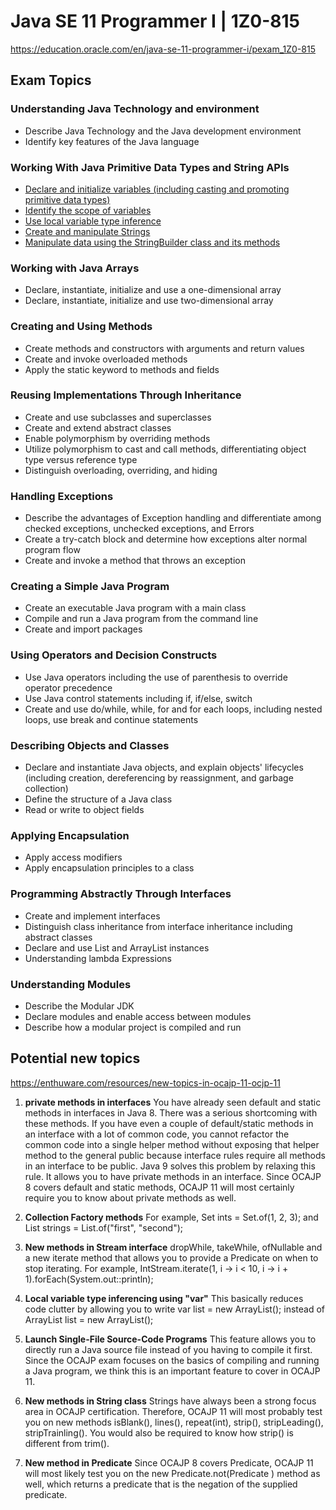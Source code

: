 # Java SE 11 Programmer I | 1Z0-815
<https://education.oracle.com/en/java-se-11-programmer-i/pexam_1Z0-815>

## Exam Topics

### Understanding Java Technology  and environment
* Describe Java Technology and the Java development environment
* Identify key features of the Java language

### Working With Java Primitive Data Types and String APIs
* [Declare and initialize variables (including casting and promoting primitive data types)](variables.md)
* [Identify the scope of variables](variable-scope.md)
* [Use local variable type inference](local-var-type-inference.md)
* [Create and manipulate Strings](string.md)
* [Manipulate data using the StringBuilder class and its methods](StringBuilder.md)

### Working with Java Arrays
* Declare, instantiate, initialize and use a one-dimensional array
* Declare, instantiate, initialize and use two-dimensional array

### Creating and Using Methods
* Create methods and constructors with arguments and return values
* Create and invoke overloaded methods
* Apply the static keyword to methods and fields

### Reusing Implementations Through Inheritance
* Create and use subclasses and superclasses
* Create and extend abstract classes
* Enable polymorphism by overriding methods
* Utilize polymorphism to cast and call methods, differentiating object type versus reference type
* Distinguish overloading, overriding, and hiding

### Handling Exceptions
* Describe the advantages of Exception handling and differentiate among checked exceptions, unchecked exceptions, and Errors
* Create a try-catch block and determine how exceptions alter normal program flow
* Create and invoke a method that throws an exception

### Creating a Simple Java Program
* Create an executable Java program with a main class
* Compile and run a Java program from the command line
* Create and import packages

### Using Operators and Decision Constructs 
* Use Java operators including the use of parenthesis to override operator precedence
* Use Java control statements including if, if/else, switch
* Create and use do/while, while, for and for each loops, including nested loops, use break and continue statements

### Describing Objects and Classes
* Declare and instantiate Java objects, and explain objects' lifecycles (including creation, dereferencing by reassignment, and garbage collection) 
* Define the structure of a Java class
* Read or write to object fields

### Applying Encapsulation
* Apply access modifiers
* Apply encapsulation principles to a class

### Programming Abstractly Through Interfaces
* Create and implement interfaces
* Distinguish class inheritance from interface inheritance including abstract classes
* Declare and use List and ArrayList instances
* Understanding lambda Expressions

### Understanding Modules
* Describe the Modular JDK
* Declare modules and enable access between modules
* Describe how a modular project is compiled and run



## Potential new topics 
<https://enthuware.com/resources/new-topics-in-ocajp-11-ocjp-11>

1. __private methods in interfaces__
You have already seen default and static methods in interfaces in Java 8. There was a serious shortcoming with these methods. If you have even a couple of default/static methods in an interface with a lot of common code, you cannot refactor the common code into a single helper method without exposing that helper method to the general public because interface rules require all methods in an interface to be public. Java 9 solves this problem by relaxing this rule. It allows you to have private methods in an interface. Since OCAJP 8 covers default and static methods, OCAJP 11 will most certainly require you to know about private methods as well.

2. __Collection Factory methods__
For example, Set<Integer> ints = Set.of(1, 2, 3); and List<String> strings = List.of("first", "second");

3. __New methods in Stream interface__
dropWhile, takeWhile, ofNullable and a new iterate method that allows you to provide a Predicate on when to stop iterating. For example, IntStream.iterate(1, i -> i < 10, i -> i + 1).forEach(System.out::println);

4. __Local variable type inferencing using "var"__
This basically reduces code clutter by allowing you to write var list = new ArrayList<String>(); instead of ArrayList<String> list = new ArrayList<String>();

5. __Launch Single-File Source-Code Programs__
This feature allows you to directly run a Java source file instead of you having to compile it first. Since the OCAJP exam focuses on the basics of compiling and running a Java program, we think this is an important feature to cover in OCAJP 11.

6. __New methods in String class__
Strings have always been a strong focus area in OCAJP certification. Therefore, OCAJP 11 will most probably test you on new methods isBlank(), lines(), repeat(int), strip(), stripLeading(), stripTrainling(). You would also be required to know how strip() is different from trim().

7. __New method in Predicate__
Since OCAJP 8 covers Predicate, OCAJP 11 will most likely test you on the new Predicate.not(Predicate ) method as well, which returns a predicate that is the negation of the supplied predicate.
